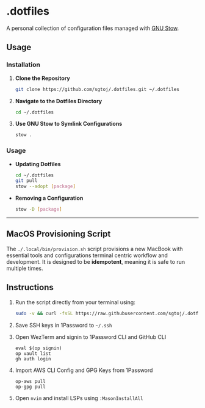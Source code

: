 # .dotfiles

A personal collection of configuration files managed with [GNU Stow](https://www.gnu.org/software/stow/).

## Usage

### Installation

1. **Clone the Repository**

    ```bash
    git clone https://github.com/sgtoj/.dotfiles.git ~/.dotfiles
    ```

2. **Navigate to the Dotfiles Directory**

    ```bash
    cd ~/.dotfiles
    ```

3. **Use GNU Stow to Symlink Configurations**

    ```bash
    stow .
    ```

### Usage

- **Updating Dotfiles**

    ```bash
    cd ~/.dotfiles
    git pull
    stow --adopt [package]
    ```

- **Removing a Configuration**

    ```bash
    stow -D [package]
    ```

--------------------------------------------------------------------------------

## MacOS Provisioning Script

The `./.local/bin/provision.sh` script provisions a new MacBook with essential
tools and configurations terminal centric workflow and development. It is
designed to be **idempotent**, meaning it is safe to run multiple times.

## Instructions

1. Run the script directly from your terminal using:

    ```bash
    sudo -v && curl -fsSL https://raw.githubusercontent.com/sgtoj/.dotfiles/main/.local/bin/provision.sh | bash
    ```

2. Save SSH keys in 1Password to `~/.ssh`

3. Open WezTerm and signin to 1Password CLI and GitHub CLI

    ```
    eval $(op signin)
    op vault list
    gh auth login
    ```

4. Import AWS CLI Config and GPG Keys from 1Password

    ```
    op-aws pull
    op-gpg pull
    ```

5. Open `nvim` and install LSPs using `:MasonInstallAll`

